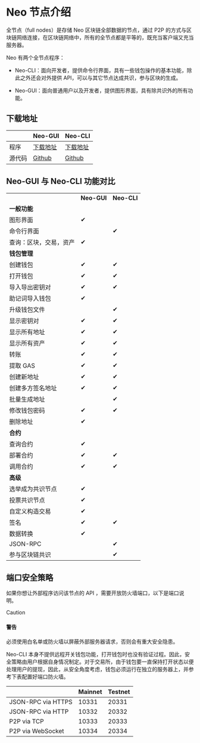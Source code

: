 # Neo 节点介绍                               

全节点（full nodes）是存储 Neo 区块链全部数据的节点，通过 P2P 的方式与区块链网络连接，在区块链网络中，所有的全节点都是平等的，既充当客户端又充当服务器。

Neo 有两个全节点程序：


- Neo-CLI：面向开发者，提供命令行界面，具有一些钱包操作的基本功能，除此之外还会对外提供 API，可以与其它节点达成共识，参与区块的生成。

- Neo-GUI：面向普通用户以及开发者，提供图形界面，具有除共识外的所有功能。

## 下载地址

|        | Neo-GUI                                                  | Neo-CLI                                                     |
| ------ | -------------------------------------------------------- | ----------------------------------------------------------- |
| 程序   | [下载地址](https://github.com/neo-ngd/Neo3-GUI/releases) | [下载地址](https://github.com/neo-project/neo-cli/releases) |
| 源代码 | [Github](https://github.com/neo-ngd/Neo3-GUI)            | [Github](https://github.com/neo-project/neo-cli)            |

## Neo-GUI 与 Neo-CLI 功能对比

<table>
   <tr>
      <td></td>
       <td><strong>Neo-GUI</strong></td>
      <td><strong>Neo-CLI</strong></td>
   </tr>
   <tr>
      <td colspan="3"><strong>一般功能</strong></td>
   </tr>
   <tr>
      <td>图形界面       </td>
      <td>   ✔   </td>
      <td>       </td>
   </tr>
   <tr>
      <td>命令行界面      </td>
      <td>       </td>
      <td>   ✔   </td>
   </tr>
   <tr>
      <td>查询：区块，交易，资产</td>
      <td>   ✔   </td>
      <td>       </td>
   </tr>
   <tr>
      <td colspan="3"><strong>钱包管理</strong></td>
   </tr>
   <tr>
      <td>创建钱包       </td>
      <td>   ✔   </td>
      <td>   ✔   </td>
   </tr>
   <tr>
      <td>打开钱包       </td>
      <td>   ✔   </td>
      <td>   ✔   </td>
   </tr>
   <tr>
      <td>导入导出密钥对    </td>
      <td>   ✔   </td>
      <td>   ✔   </td>
   </tr>
   <tr>
      <td>助记词导入钱包    </td>
      <td>   ✔   </td>
      <td>       </td>
   </tr>
   <tr>
      <td>升级钱包文件     </td>
      <td>       </td>
      <td>   ✔   </td>
   </tr>
   <tr>
      <td>显示密钥对      </td>
      <td>   ✔   </td>
      <td>   ✔   </td>
   </tr>
   <tr>
      <td>显示所有地址     </td>
      <td>   ✔   </td>
      <td>   ✔   </td>
   </tr>
   <tr>
      <td>显示所有资产     </td>
      <td>   ✔   </td>
      <td>   ✔   </td>
   </tr>
   <tr>
      <td>转账         </td>
      <td>   ✔   </td>
      <td>   ✔   </td>
   </tr>
   <tr>
      <td>提取 GAS     </td>
      <td>   ✔   </td>
      <td>   ✔   </td>
   </tr>
   <tr>
      <td>创建新地址      </td>
      <td>   ✔   </td>
      <td>   ✔   </td>
   </tr>
   <tr>
      <td>创建多方签名地址   </td>
      <td>   ✔   </td>
      <td>   ✔   </td>
   </tr>
   <tr>
      <td>批量生成地址     </td>
      <td>       </td>
      <td>   ✔   </td>
   </tr>
   <tr>
      <td>修改钱包密码     </td>
      <td>   ✔   </td>
      <td>   ✔   </td>
   </tr>
   <tr>
      <td>删除地址       </td>
      <td>   ✔   </td>
      <td>       </td>
   </tr>
   <tr>
       <td colspan="3"><strong>合约</strong></td>
   </tr>
   <tr>
      <td>查询合约       </td>
      <td>   ✔   </td>
      <td>       </td>
   </tr>
   <tr>
      <td>部署合约       </td>
      <td>   ✔   </td>
      <td>   ✔   </td>
   </tr>
   <tr>
      <td>调用合约       </td>
      <td>   ✔   </td>
      <td>   ✔   </td>
   </tr>
   <tr>
       <td colspan="3"><strong>高级</strong></td>
   </tr>
   <tr>
      <td>选举成为共识节点   </td>
      <td>   ✔   </td>
      <td>       </td>
   </tr>
   <tr>
      <td>投票共识节点     </td>
      <td>   ✔   </td>
      <td>       </td>
   </tr>
   <tr>
      <td>自定义构造交易    </td>
      <td>   ✔   </td>
      <td>       </td>
   </tr>
   <tr>
      <td>签名         </td>
      <td>   ✔   </td>
      <td>   ✔   </td>
   </tr>
   <tr>
      <td>数据转换       </td>
      <td>   ✔   </td>
      <td>       </td>
   </tr>
   <tr>
      <td>JSON-RPC   </td>
      <td>       </td>
      <td>   ✔   </td>
   </tr>
   <tr>
      <td>参与区块链共识    </td>
      <td>       </td>
      <td>   ✔   </td>
   </tr>
   </table>

## 端口安全策略

如果你想让外部程序访问该节点的 API ，需要开放防火墙端口，以下是端口说明。

> [!CAUTION]
>
> #### 警告
>
> 必须使用白名单或防火墙以屏蔽外部服务器请求，否则会有重大安全隐患。

Neo-CLI 本身不提供远程开关钱包功能，打开钱包时也没有验证过程。因此，安全策略由用户根据自身情况制定。对于交易所，由于钱包要一直保持打开状态以便处理用户的提现，因此，从安全角度考虑，钱包必须运行在独立的服务器上，并参考下表配置好端口防火墙。 

|                    | Mainnet | Testnet |
| ------------------ | ------- | ------- |
| JSON-RPC via HTTPS | 10331   | 20331   |
| JSON-RPC via HTTP  | 10332   | 20332   |
| P2P via TCP        | 10333   | 20333   |
| P2P via WebSocket  | 10334   | 20334   |



